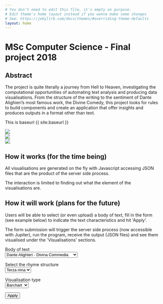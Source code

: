 ```yaml
---
# You don't need to edit this file, it's empty on purpose.
# Edit theme's home layout instead if you wanna make some changes
# See: https://jekyllrb.com/docs/themes/#overriding-theme-defaults
layout: home
---
```


# MSc Computer Science - Final project 2018

<div class="clearfix">
  <h2>Abstract</h2>
  The project is quite literally a journey from Hell to Heaven, investigating the computational opportunities of automating text analysis and producing data visualisations.
  From the structure of the writing to the sentiment of Dante Alighieri’s most famous work, the Divine Comedy, this project looks for rules to build components and create an application that offer insights and produces outputs in a format other than text.
</div>

<p>This is baseurl {{ site.baseurl }}</p>

<div class="screenshots clearfix">
  <div class="block">
    <a href="{{ site.baseurl }}/sentiment-pattern/">
      <img src="{{ site.baseurl }}/assets/images/screenshots/viz_screenshot_01.jpg">
    </a>
  </div>
  <div class="block">
    <a href="{{ site.baseurl }}/rhymes/">
      <img src="{{ site.baseurl }}/assets/images/screenshots/viz_screenshot_02.jpg">
    </a>
  </div>
  <div class="block">
    <a href="{{ site.baseurl }}/lines/">
      <img src="{{ site.baseurl }}/assets/images/screenshots/viz_screenshot_03.jpg">
    </a>
  </div>
</div>

<div class="clearfix">
  <h2>How it works (for the time being)</h2>
  <p>All visualisations are generated on the fly with Javascript accessing JSON files that are the product of the server side process.</p>
  <p>The interaction is limited to finding out what the element of the visualisations are.</p> 
</div>

<div class="clearfix">
  <h2>How it will work (plans for the future)</h2>
  <p>Users will be able to select (or even upload) a body of text, fill in the form (see example below) to indicate the text characteristics and hit 'Apply'.</p>
  <p>The form submission will trigger the server side process (now accessible with Jupiter), run the program, receive the output (JSON files) and see them visualised under the 'Visualisations' sections.</p> 
</div>

<div class="clearfix">
  <form action=".">
    <p>
      <label for="body_of_text">Body of text</label><br>
      <select id="body_of_text">
        <option value="convivio" disabled>Dante Alighieri - Convivio</option>
        <option value="divina_commedia" selected>Dante Alighieri - Divina Commedia</option>
        <option value="decamerone" disabled>Giovanni Boccaccio - Il Decamerone</option>
        <option value="orlando_furioso" disabled>Ludovico Ariosto - Orlando Furioso</option>
      </select>
    </p>
    <p>
      <label for="rima">Select the rhyme structure</label><br>
      <select id="rima">
        <option value="ballade" disabled>Ballade</option>
        <option value="rondeau" disabled>Rondeau</option>
        <option value="terza_rima" selected>Terza rima</option>
        <option value="virelai" disabled>Virelai</option>
      </select>
    </p>
    <p>
      <label for="viz_type">Visualisation type</label><br>
      <select id="viz_type">
        <option value="barchart" selected>Barchart</option>
        <option value="calendar">Calendar</option>
      </select>
    </p>
    <button type="submit">Apply</button>
  </form>
</div>
